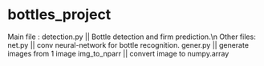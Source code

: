 # bottles_project
Main file : detection.py || Bottle detection and firm prediction.\n
Other files: net.py || conv neural-network for bottle recognition.
             gener.py || generate images from 1 image
             img_to_nparr || convert image to numpy.array
